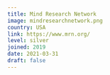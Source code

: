 ```yaml
---
title: Mind Research Network
image: mindresearchnetwork.png
country: USA
link: https://www.mrn.org/
level: silver
joined: 2019
date: 2021-03-31
draft: false
---
```

